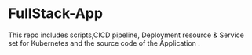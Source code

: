 # FullStack-App
This repo includes scripts,CICD pipeline, Deployment resource &amp; Service set for Kubernetes and the source code of the Application .
